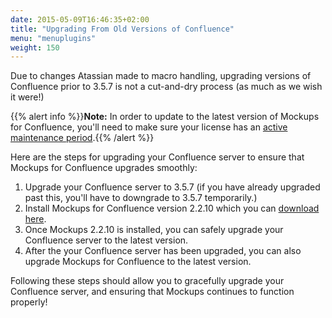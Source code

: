 ```yaml
---
date: 2015-05-09T16:46:35+02:00
title: "Upgrading From Old Versions of Confluence"
menu: "menuplugins"
weight: 150
---
```


Due to changes Atassian made to macro handling, upgrading versions of Confluence prior to 3.5.7 is not a cut-and-dry process (as much as we wish it were!)

{{% alert info %}}**Note:** In order to update to the latest version of Mockups for Confluence, you'll need to make sure your license has an [active maintenance period](https://support.balsamiq.com/sales/maintenance/).{{% /alert %}}

Here are the steps for upgrading your Confluence server to ensure that Mockups for Confluence upgrades smoothly:

1. Upgrade your Confluence server to 3.5.7 (if you have already upgraded past this, you'll have to downgrade to 3.5.7 temporarily.)
2. Install Mockups for Confluence version 2.2.10 which you can [download here](https://marketplace.atlassian.com/plugins/com.balsamiq.confluence.plugins.mockups/versions).
3. Once Mockups 2.2.10 is installed, you can safely upgrade your Confluence server to the latest version.
4. After the your Confluence server has been upgraded, you can also upgrade Mockups for Confluence to the latest version.

Following these steps should allow you to gracefully upgrade your Confluence server, and ensuring that Mockups continues to function properly!
